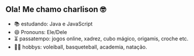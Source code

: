 ## Ola! Me chamo charlison 🤓



- 📚 estudando: Java e JavaScript
- 😄 Pronouns: Ele/Dele
- ⏳ passatempo: jogos online, xadrez, cubo mágico, origamis, croche etc.
- 🏋🏼 hobbys: voleiball, basqueteball, academia, natação.
